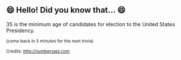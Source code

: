 ## 😄 Hello! Did you know that... 😄
35 is the minimum age of candidates for election to the United States Presidency.

<sup>(come back in 5 minutes for the next trivia)</sup>


<sup>Credits: http://numbersapi.com</sup>
